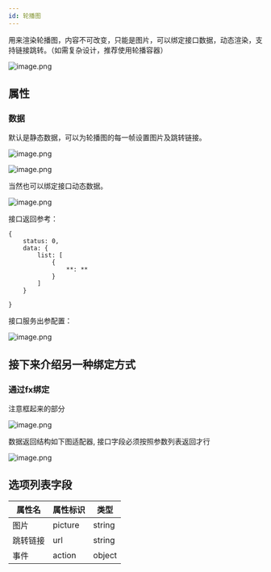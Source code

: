 ```yaml
---
id: 轮播图
---
```


用来渲染轮播图，内容不可改变，只能是图片，可以绑定接口数据，动态渲染，支持链接跳转。（如需复杂设计，推荐使用轮播容器）


![image.png](/img/移动应用/组件/slider-1.png)


## 属性

### 数据

默认是静态数据，可以为轮播图的每一帧设置图片及跳转链接。

![image.png](/img/移动应用/组件/slider-2.png)

![image.png](/img/移动应用/组件/slider-3.png)

当然也可以绑定接口动态数据。

![image.png](/img/移动应用/组件/slider-7.png)

接口返回参考：

```
{
    status: 0,
    data: {
        list: [
            {
                **: **
            }
        ]
    }

}

```

接口服务出参配置：

![image.png](/img/移动应用/组件/slider-6.png)



## 接下来介绍另一种绑定方式

### 通过fx绑定

注意框起来的部分

![image.png](/img/移动应用/组件/slider-9.png)

数据返回结构如下图适配器, 接口字段必须按照参数列表返回才行

![image.png](/img/移动应用/组件/slider-8.png)





## 选项列表字段

| 属性名  | 属性标识                   | 类型     | 
| -----  | ------------------------- | ------- |  
| 图片    | picture                    | string  | 
| 跳转链接  | url                  | string  | 
| 事件  | action                    | object |